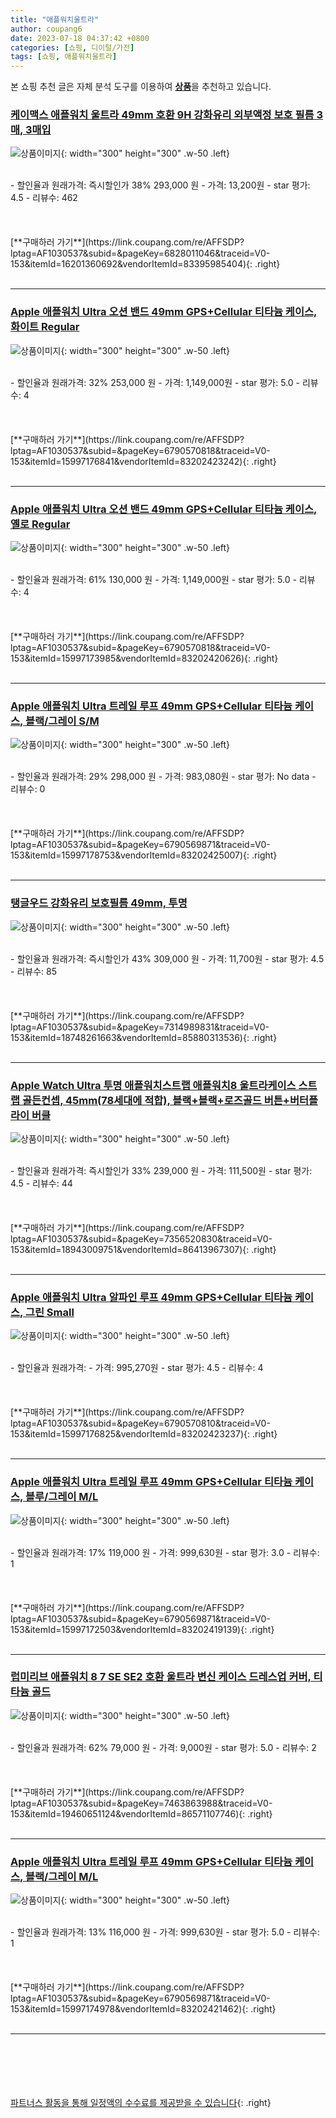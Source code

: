 ```yaml
---
title: "애플워치울트라"
author: coupang6
date: 2023-07-18 04:37:42 +0800
categories: [쇼핑, 디이털/가전]
tags: [쇼핑, 애플워치울트라]
---
```


본 쇼핑 추천 글은 자체 분석 도구를 이용하여 [**상품**](https://link.coupang.com/a/bao1ui)을 추천하고 있습니다.

### [케이맥스 애플워치 울트라 49mm 호환 9H 강화유리 외부액정 보호 필름 3매, 3매입](https://link.coupang.com/re/AFFSDP?lptag=AF1030537&subid=&pageKey=6828011046&traceid=V0-153&itemId=16201360692&vendorItemId=83395985404)

![상품이미지](https://thumbnail7.coupangcdn.com/thumbnails/remote/230x230ex/image/vendor_inventory/35a1/af567a16ca6caa620d7a38b39052a6b092fa76d6d9b9027084f0f4ffa6b7.jpg){: width="300" height="300" .w-50 .left}


<br>
- 할인율과 원래가격: 즉시할인가 38%  293,000   원
- 가격: 13,200원
- star 평가: 4.5
- 리뷰수: 462
<br>
<br>
<br>
<br>
[**구매하러 가기**](https://link.coupang.com/re/AFFSDP?lptag=AF1030537&subid=&pageKey=6828011046&traceid=V0-153&itemId=16201360692&vendorItemId=83395985404){: .right}
<br>
<br>

---

### [Apple 애플워치 Ultra 오션 밴드 49mm GPS+Cellular 티타늄 케이스, 화이트 Regular](https://link.coupang.com/re/AFFSDP?lptag=AF1030537&subid=&pageKey=6790570818&traceid=V0-153&itemId=15997176841&vendorItemId=83202423242)

![상품이미지](https://thumbnail8.coupangcdn.com/thumbnails/remote/230x230ex/image/retail/images/2022/09/21/15/0/4589d0aa-0d04-4828-a2c1-9ee908d9cd3e.jpg){: width="300" height="300" .w-50 .left}


<br>
- 할인율과 원래가격: 32%  253,000   원
- 가격: 1,149,000원
- star 평가: 5.0
- 리뷰수: 4
<br>
<br>
<br>
<br>
[**구매하러 가기**](https://link.coupang.com/re/AFFSDP?lptag=AF1030537&subid=&pageKey=6790570818&traceid=V0-153&itemId=15997176841&vendorItemId=83202423242){: .right}
<br>
<br>

---

### [Apple 애플워치 Ultra 오션 밴드 49mm GPS+Cellular 티타늄 케이스, 옐로 Regular](https://link.coupang.com/re/AFFSDP?lptag=AF1030537&subid=&pageKey=6790570818&traceid=V0-153&itemId=15997173985&vendorItemId=83202420626)

![상품이미지](https://thumbnail6.coupangcdn.com/thumbnails/remote/230x230ex/image/retail/images/2022/09/21/15/0/6853f774-544e-4abd-9d25-c3879d402c4f.jpg){: width="300" height="300" .w-50 .left}


<br>
- 할인율과 원래가격: 61%  130,000   원
- 가격: 1,149,000원
- star 평가: 5.0
- 리뷰수: 4
<br>
<br>
<br>
<br>
[**구매하러 가기**](https://link.coupang.com/re/AFFSDP?lptag=AF1030537&subid=&pageKey=6790570818&traceid=V0-153&itemId=15997173985&vendorItemId=83202420626){: .right}
<br>
<br>

---

### [Apple 애플워치 Ultra 트레일 루프 49mm GPS+Cellular 티타늄 케이스, 블랙/그레이 S/M](https://link.coupang.com/re/AFFSDP?lptag=AF1030537&subid=&pageKey=6790569871&traceid=V0-153&itemId=15997178753&vendorItemId=83202425007)

![상품이미지](https://thumbnail9.coupangcdn.com/thumbnails/remote/230x230ex/image/retail/images/2022/09/21/15/6/c35c453a-abea-4885-93ff-ae36eb145f81.jpg){: width="300" height="300" .w-50 .left}


<br>
- 할인율과 원래가격: 29%  298,000   원
- 가격: 983,080원
- star 평가: No data
- 리뷰수: 0
<br>
<br>
<br>
<br>
[**구매하러 가기**](https://link.coupang.com/re/AFFSDP?lptag=AF1030537&subid=&pageKey=6790569871&traceid=V0-153&itemId=15997178753&vendorItemId=83202425007){: .right}
<br>
<br>

---

### [탱글우드 강화유리 보호필름 49mm, 투명](https://link.coupang.com/re/AFFSDP?lptag=AF1030537&subid=&pageKey=7314989831&traceid=V0-153&itemId=18748261663&vendorItemId=85880313536)

![상품이미지](https://thumbnail9.coupangcdn.com/thumbnails/remote/230x230ex/image/retail/images/2023/05/05/12/6/dcb097f2-3973-483f-afab-8edb757af5c6.png){: width="300" height="300" .w-50 .left}


<br>
- 할인율과 원래가격: 즉시할인가 43%  309,000   원
- 가격: 11,700원
- star 평가: 4.5
- 리뷰수: 85
<br>
<br>
<br>
<br>
[**구매하러 가기**](https://link.coupang.com/re/AFFSDP?lptag=AF1030537&subid=&pageKey=7314989831&traceid=V0-153&itemId=18748261663&vendorItemId=85880313536){: .right}
<br>
<br>

---

### [Apple Watch Ultra 투명 애플워치스트랩 애플워치8 울트라케이스 스트랩 골든컨셉, 45mm(78세대에 적합), 블랙+블랙+로즈골드 버튼+버터플라이 버클](https://link.coupang.com/re/AFFSDP?lptag=AF1030537&subid=&pageKey=7356520830&traceid=V0-153&itemId=18943009751&vendorItemId=86413967307)

![상품이미지](https://thumbnail6.coupangcdn.com/thumbnails/remote/230x230ex/image/vendor_inventory/694b/009c8ee53082cb428ffc5cdd318a5155c525310439eebf2f83a441f83b62.png){: width="300" height="300" .w-50 .left}


<br>
- 할인율과 원래가격: 즉시할인가 33%  239,000   원
- 가격: 111,500원
- star 평가: 4.5
- 리뷰수: 44
<br>
<br>
<br>
<br>
[**구매하러 가기**](https://link.coupang.com/re/AFFSDP?lptag=AF1030537&subid=&pageKey=7356520830&traceid=V0-153&itemId=18943009751&vendorItemId=86413967307){: .right}
<br>
<br>

---

### [Apple 애플워치 Ultra 알파인 루프 49mm GPS+Cellular 티타늄 케이스, 그린 Small](https://link.coupang.com/re/AFFSDP?lptag=AF1030537&subid=&pageKey=6790570810&traceid=V0-153&itemId=15997176825&vendorItemId=83202423237)

![상품이미지](https://thumbnail8.coupangcdn.com/thumbnails/remote/230x230ex/image/retail/images/2022/09/21/15/3/5b780a68-043c-446e-9a23-0a246bb3bcaf.jpg){: width="300" height="300" .w-50 .left}


<br>
- 할인율과 원래가격: 
- 가격: 995,270원
- star 평가: 4.5
- 리뷰수: 4
<br>
<br>
<br>
<br>
[**구매하러 가기**](https://link.coupang.com/re/AFFSDP?lptag=AF1030537&subid=&pageKey=6790570810&traceid=V0-153&itemId=15997176825&vendorItemId=83202423237){: .right}
<br>
<br>

---

### [Apple 애플워치 Ultra 트레일 루프 49mm GPS+Cellular 티타늄 케이스, 블루/그레이 M/L](https://link.coupang.com/re/AFFSDP?lptag=AF1030537&subid=&pageKey=6790569871&traceid=V0-153&itemId=15997172503&vendorItemId=83202419139)

![상품이미지](https://thumbnail9.coupangcdn.com/thumbnails/remote/230x230ex/image/retail/images/2022/09/21/15/2/17d91254-68ad-4dbf-babb-e96d5db61aa0.jpg){: width="300" height="300" .w-50 .left}


<br>
- 할인율과 원래가격: 17%  119,000   원
- 가격: 999,630원
- star 평가: 3.0
- 리뷰수: 1
<br>
<br>
<br>
<br>
[**구매하러 가기**](https://link.coupang.com/re/AFFSDP?lptag=AF1030537&subid=&pageKey=6790569871&traceid=V0-153&itemId=15997172503&vendorItemId=83202419139){: .right}
<br>
<br>

---

### [럽미리브 애플워치 8 7 SE SE2 호환 울트라 변신 케이스 드레스업 커버, 티타늄 골드](https://link.coupang.com/re/AFFSDP?lptag=AF1030537&subid=&pageKey=7463863988&traceid=V0-153&itemId=19460651124&vendorItemId=86571107746)

![상품이미지](https://thumbnail10.coupangcdn.com/thumbnails/remote/230x230ex/image/vendor_inventory/0601/a507c5046dd621a8eafcf06f7f7cbf049ba6f79f377b0ac1bcc32c56b228.jpg){: width="300" height="300" .w-50 .left}


<br>
- 할인율과 원래가격: 62%  79,000   원
- 가격: 9,000원
- star 평가: 5.0
- 리뷰수: 2
<br>
<br>
<br>
<br>
[**구매하러 가기**](https://link.coupang.com/re/AFFSDP?lptag=AF1030537&subid=&pageKey=7463863988&traceid=V0-153&itemId=19460651124&vendorItemId=86571107746){: .right}
<br>
<br>

---

### [Apple 애플워치 Ultra 트레일 루프 49mm GPS+Cellular 티타늄 케이스, 블랙/그레이 M/L](https://link.coupang.com/re/AFFSDP?lptag=AF1030537&subid=&pageKey=6790569871&traceid=V0-153&itemId=15997174978&vendorItemId=83202421462)

![상품이미지](https://thumbnail9.coupangcdn.com/thumbnails/remote/230x230ex/image/retail/images/2022/09/21/15/6/c35c453a-abea-4885-93ff-ae36eb145f81.jpg){: width="300" height="300" .w-50 .left}


<br>
- 할인율과 원래가격: 13%  116,000   원
- 가격: 999,630원
- star 평가: 5.0
- 리뷰수: 1
<br>
<br>
<br>
<br>
[**구매하러 가기**](https://link.coupang.com/re/AFFSDP?lptag=AF1030537&subid=&pageKey=6790569871&traceid=V0-153&itemId=15997174978&vendorItemId=83202421462){: .right}
<br>
<br>

---
<br><br><br><br><br> [파트너스 활동을 통해 일정액의 수수료를 제공받을 수 있습니다](https://link.coupang.com/a/bao1ui){: .right}